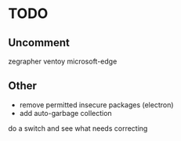 # TODO
## Uncomment
zegrapher
ventoy
microsoft-edge

## Other
- remove permitted insecure packages (electron)
- add auto-garbage collection

do a switch and see what needs correcting
